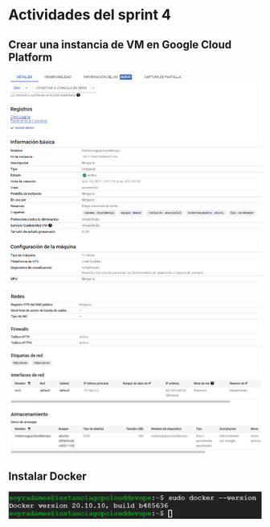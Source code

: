 # Actividades del sprint 4

## Crear una instancia de VM en Google Cloud Platform

![Instancia de VM en Google Cloud Platform, imagen 1](https://github.com/radamesi/clouddevops-com4-team2/blob/main/sprint4/img/gcp-ubuntu-2004.png "Instancia de VM en Google Cloud Platform, imagen 1")

![Instancia de VM en Google Cloud Platform, imagen 2](https://github.com/radamesi/clouddevops-com4-team2/blob/main/sprint4/img/gcp-ubuntu-2004-2.png "Instancia de VM en Google Cloud Platform, imagen 2")

## Instalar Docker

![Verificación de la instalación de Docker](https://github.com/radamesi/clouddevops-com4-team2/blob/main/sprint4/img/gcp-docker-instalado.png "Verificación de la instalación de Docker")

